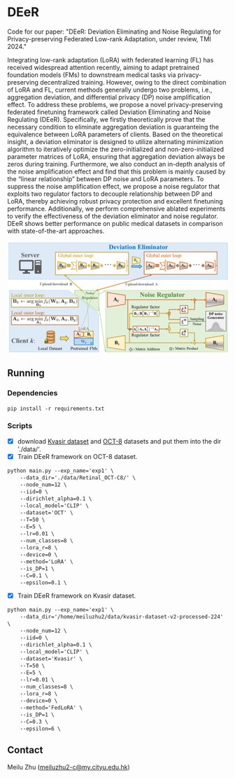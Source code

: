 # DEeR

Code for our paper: "DEeR: Deviation Eliminating and Noise Regulating for Privacy-preserving Federated Low-rank Adaptation, under review, TMI 2024."

Integrating low-rank adaptation (LoRA) with federated learning (FL) has received widespread attention recently, aiming to adapt pretrained foundation models (FMs) to downstream medical tasks via privacy-preserving decentralized training. However, owing to the direct combination of LoRA and FL, current methods generally undergo two problems, i.e., aggregation deviation, and differential privacy (DP) noise amplification effect. To address these problems, we propose a novel privacy-preserving federated finetuning framework called Deviation Eliminating and Noise Regulating (DEeR). Specifically, we firstly theoretically prove that the necessary condition to eliminate aggregation deviation is guaranteing the equivalence between LoRA parameters of clients. Based on the theoretical insight, a deviation eliminator is designed to utilize alternating minimization algorithm to iteratively optimize the zero-initialized and non-zero-initialized parameter matrices of LoRA, ensuring that aggregation deviation always be zeros during training. Furthermore, we also conduct an in-depth analysis of the noise amplification effect and find that this problem is mainly caused by the “linear relationship” between DP noise and LoRA parameters. To suppress the noise amplification effect, we propose a noise regulator that exploits two regulator factors to decouple relationship between DP and LoRA, thereby achieving robust privacy protection and excellent finetuning performance. Additionally, we perform comprehensive ablated experiments to verify the effectiveness of the deviation eliminator and noise regulator. DEeR shows better performance on public medical datasets in comparison with state-of-the-art approaches.

<div align=center>
<img width="800" src="imgs/framework.png" alt="FL"/>
</div>

## Running
### Dependencies
```
pip install -r requirements.txt
```

### Scripts
- [x] download [Kvasir dataset](https://drive.google.com/file/d/1fzIIiZZYnpDtetjkdQOhSDTtjBkPbFCU/view?usp=sharing) and [OCT-8](https://zenodo.org/record/6496656/files/organmnist3d.npz?download=1) datasets and put them into the dir './data/'.
- [x]  Train DEeR framework on OCT-8 dataset.
```
python main.py --exp_name='exp1' \
    --data_dir='./data/Retinal_OCT-C8/' \
    --node_num=12 \
    --iid=0 \
    --dirichlet_alpha=0.1 \
    --local_model='CLIP' \
    --dataset='OCT' \
    --T=50 \
    --E=5 \
    --lr=0.01 \
    --num_classes=8 \
    --lora_r=8 \
    --device=0 \
    --method='LoRA' \
    --is_DP=1 \
    --C=0.1 \
    --epsilon=0.1 \
```
- [x] Train DEeR framework on Kvasir dataset.
```
python main.py --exp_name='exp1' \
    --data_dir='/home/meiluzhu2/data/kvasir-dataset-v2-processed-224' \
    --node_num=12 \
    --iid=0 \
    --dirichlet_alpha=0.1 \
    --local_model='CLIP' \
    --dataset='Kvasir' \
    --T=50 \
    --E=5 \
    --lr=0.01 \
    --num_classes=8 \
    --lora_r=8 \
    --device=0 \
    --method='FedLoRA' \
    --is_DP=1 \
    --C=0.3 \
    --epsilon=6 \
```

## Contact

  Meilu Zhu (meiluzhu2-c@my.cityu.edu.hk)








